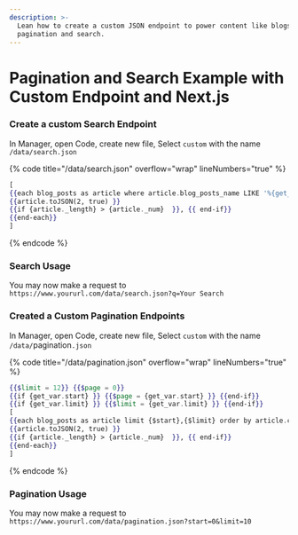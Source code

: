 ```yaml
---
description: >-
  Lean how to create a custom JSON endpoint to power content like blogs with
  pagination and search.
---
```


# Pagination and Search Example with Custom Endpoint and Next.js

### Create a custom Search Endpoint

In Manager, open Code, create new file, Select `custom` with the name `/data/search.json`

{% code title="/data/search.json" overflow="wrap" lineNumbers="true" %}
```handlebars
[
{{each blog_posts as article where article.blog_posts_name LIKE '%{get_var.q}%' or article.blog_content LIKE '%{get_var.q}%'  limit 10 }}
{{article.toJSON(2, true) }}
{{if {article._length} > {article._num}  }}, {{ end-if}}
{{end-each}}
]
```
{% endcode %}

### Search Usage

You may now make a request to `https://www.yoururl.com/data/search.json?q=Your Search`

### Created a Custom Pagination Endpoints

In Manager, open Code, create new file, Select `custom` with the name `/data/`pagination`.json`

{% code title="/data/pagination.json" overflow="wrap" lineNumbers="true" %}
```handlebars
{{$limit = 12}} {{$page = 0}} 
{{if {get_var.start} }} {{$page = {get_var.start} }} {{end-if}} 
{{if {get_var.limit} }} {{$limit = {get_var.limit} }} {{end-if}} 
[
{{each blog_posts as article limit {$start},{$limit} order by article.created_at DESC }}
{{article.toJSON(2, true) }}
{{if {article._length} > {article._num}  }}, {{ end-if}}
{{end-each}}
]
```
{% endcode %}

### Pagination Usage

You may now make a request to `https://www.yoururl.com/data/pagination.json?start=0&limit=10`
